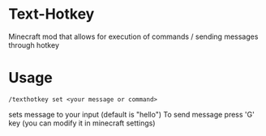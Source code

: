 # Text-Hotkey
Minecraft mod that allows for execution of commands / sending messages through hotkey 
# Usage
```
/texthotkey set <your message or command>
```
sets message to your input (default is "hello")
To send message press 'G' key (you can modify it in minecraft settings)
